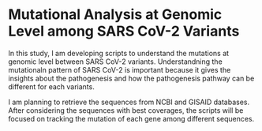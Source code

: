 # Mutational Analysis at Genomic Level among SARS CoV-2 Variants 

In this study, I am developing scripts to understand the mutations at genomic level between SARS CoV-2 variants. Understandning the mutationaln pattern of SARS CoV-2 is important because it gives the insights about the pathogenesis and how the pathogenesis pathway can be different for each variants. 

I am planning to retrieve the sequences from NCBI and GISAID databases. After considering the sequences with best coverages, the scripts will be focused on tracking the mutation of each gene among different sequences. 
